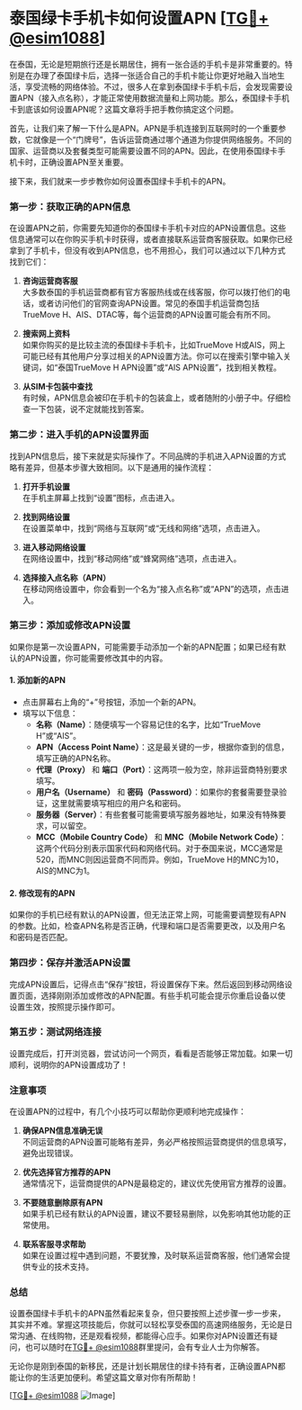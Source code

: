 # 泰国绿卡手机卡如何设置APN [[TG💪+ @esim1088](https://t.me/s/esim1088)]

在泰国，无论是短期旅行还是长期居住，拥有一张合适的手机卡是非常重要的。特别是在办理了泰国绿卡后，选择一张适合自己的手机卡能让你更好地融入当地生活，享受流畅的网络体验。不过，很多人在拿到泰国绿卡手机卡后，会发现需要设置APN（接入点名称），才能正常使用数据流量和上网功能。那么，泰国绿卡手机卡到底该如何设置APN呢？这篇文章将手把手教你搞定这个问题。

首先，让我们来了解一下什么是APN。APN是手机连接到互联网时的一个重要参数，它就像是一个“门牌号”，告诉运营商通过哪个通道为你提供网络服务。不同的国家、运营商以及套餐类型可能需要设置不同的APN。因此，在使用泰国绿卡手机卡时，正确设置APN至关重要。

接下来，我们就来一步步教你如何设置泰国绿卡手机卡的APN。

### **第一步：获取正确的APN信息**
在设置APN之前，你需要先知道你的泰国绿卡手机卡对应的APN设置信息。这些信息通常可以在你购买手机卡时获得，或者直接联系运营商客服获取。如果你已经拿到了手机卡，但没有收到APN信息，也不用担心，我们可以通过以下几种方式找到它们：

1. **咨询运营商客服**  
   大多数泰国的手机运营商都有官方客服热线或在线客服，你可以拨打他们的电话，或者访问他们的官网查询APN设置。常见的泰国手机运营商包括TrueMove H、AIS、DTAC等，每个运营商的APN设置可能会有所不同。

2. **搜索网上资料**  
   如果你购买的是比较主流的泰国绿卡手机卡，比如TrueMove H或AIS，网上可能已经有其他用户分享过相关的APN设置方法。你可以在搜索引擎中输入关键词，如“泰国TrueMove H APN设置”或“AIS APN设置”，找到相关教程。

3. **从SIM卡包装中查找**  
   有时候，APN信息会被印在手机卡的包装盒上，或者随附的小册子中。仔细检查一下包装，说不定就能找到答案。

### **第二步：进入手机的APN设置界面**
找到APN信息后，接下来就是实际操作了。不同品牌的手机进入APN设置的方式略有差异，但基本步骤大致相同。以下是通用的操作流程：

1. **打开手机设置**  
   在手机主屏幕上找到“设置”图标，点击进入。

2. **找到网络设置**  
   在设置菜单中，找到“网络与互联网”或“无线和网络”选项，点击进入。

3. **进入移动网络设置**  
   在网络设置中，找到“移动网络”或“蜂窝网络”选项，点击进入。

4. **选择接入点名称（APN）**  
   在移动网络设置中，你会看到一个名为“接入点名称”或“APN”的选项，点击进入。

### **第三步：添加或修改APN设置**
如果你是第一次设置APN，可能需要手动添加一个新的APN配置；如果已经有默认的APN设置，你可能需要修改其中的内容。

#### **1. 添加新的APN**
- 点击屏幕右上角的“+”号按钮，添加一个新的APN。
- 填写以下信息：
  - **名称（Name）**：随便填写一个容易记住的名字，比如“TrueMove H”或“AIS”。
  - **APN（Access Point Name）**：这是最关键的一步，根据你查到的信息，填写正确的APN名称。
  - **代理（Proxy）** 和 **端口（Port）**：这两项一般为空，除非运营商特别要求填写。
  - **用户名（Username）** 和 **密码（Password）**：如果你的套餐需要登录验证，这里就需要填写相应的用户名和密码。
  - **服务器（Server）**：有些套餐可能需要填写服务器地址，如果没有特殊要求，可以留空。
  - **MCC（Mobile Country Code）** 和 **MNC（Mobile Network Code）**：这两个代码分别表示国家代码和网络代码。对于泰国来说，MCC通常是520，而MNC则因运营商不同而异。例如，TrueMove H的MNC为10，AIS的MNC为1。

#### **2. 修改现有的APN**
如果你的手机已经有默认的APN设置，但无法正常上网，可能需要调整现有APN的参数。比如，检查APN名称是否正确，代理和端口是否需要更改，以及用户名和密码是否匹配。

### **第四步：保存并激活APN设置**
完成APN设置后，记得点击“保存”按钮，将设置保存下来。然后返回到移动网络设置页面，选择刚刚添加或修改的APN配置。有些手机可能会提示你重启设备以使设置生效，按照提示操作即可。

### **第五步：测试网络连接**
设置完成后，打开浏览器，尝试访问一个网页，看看是否能够正常加载。如果一切顺利，说明你的APN设置成功了！

### **注意事项**
在设置APN的过程中，有几个小技巧可以帮助你更顺利地完成操作：

1. **确保APN信息准确无误**  
   不同运营商的APN设置可能略有差异，务必严格按照运营商提供的信息填写，避免出现错误。

2. **优先选择官方推荐的APN**  
   通常情况下，运营商提供的APN是最稳定的，建议优先使用官方推荐的设置。

3. **不要随意删除原有APN**  
   如果手机已经有默认的APN设置，建议不要轻易删除，以免影响其他功能的正常使用。

4. **联系客服寻求帮助**  
   如果在设置过程中遇到问题，不要犹豫，及时联系运营商客服，他们通常会提供专业的技术支持。

### **总结**
设置泰国绿卡手机卡的APN虽然看起来复杂，但只要按照上述步骤一步一步来，其实并不难。掌握这项技能后，你就可以轻松享受泰国的高速网络服务，无论是日常沟通、在线购物，还是观看视频，都能得心应手。如果你对APN设置还有疑问，也可以随时在[TG💪+ @esim1088](https://t.me/s/esim1088)群里提问，会有专业人士为你解答。

无论你是刚到泰国的新移民，还是计划长期居住的绿卡持有者，正确设置APN都能让你的生活更加便利。希望这篇文章对你有所帮助！  

[[TG💪+ @esim1088](https://t.me/s/esim1088) ![Image](https://i.postimg.cc/4NQfJmqS/Snipaste-2025-05-13-00-14-12.png)]